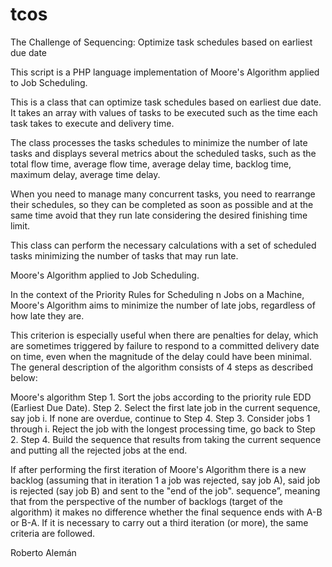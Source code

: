 # tcos
The Challenge of Sequencing: Optimize task schedules based on earliest due date

This script is a PHP language implementation of Moore's Algorithm applied to Job Scheduling.

This is a class that can optimize task schedules based on earliest due date. It takes an array with values of tasks to be executed such as the time each task takes to execute and delivery time. 

The class processes the tasks schedules to minimize the number of late tasks and displays several metrics about the scheduled tasks, such as the total flow time, average flow time, average delay time, backlog time, maximum delay, average time delay.

When you need to manage many concurrent tasks, you need to rearrange their schedules, so they can be completed as soon as possible and at the same time avoid that they run late considering the desired finishing time limit.

This class can perform the necessary calculations with a set of scheduled tasks minimizing the number of tasks that may run late.

Moore's Algorithm applied to Job Scheduling.

In the context of the Priority Rules for Scheduling n Jobs on a Machine, Moore's Algorithm aims to minimize the number of late jobs, regardless of how late they are.

This criterion is especially useful when there are penalties for delay, which are sometimes triggered by failure to respond to a committed delivery date on time, even when the magnitude of the delay could have been minimal. The general description of the algorithm consists of 4 steps as described below:

Moore's algorithm
Step 1. Sort the jobs according to the priority rule EDD (Earliest Due Date).
Step 2. Select the first late job in the current sequence, say job i. If none are overdue, continue to Step 4.
Step 3. Consider jobs 1 through i. Reject the job with the longest processing time, go back to Step 2.
Step 4. Build the sequence that results from taking the current sequence and putting all the rejected jobs at the end.

If after performing the first iteration of Moore's Algorithm there is a new backlog (assuming that in iteration 1 a job was rejected, say job A), said job is rejected (say job B) and sent to the "end of the job". sequence”, meaning that from the perspective of the number of backlogs (target of the algorithm) it makes no difference whether the final sequence ends with A-B or B-A. If it is necessary to carry out a third iteration (or more), the same criteria are followed.

Roberto Alemán
